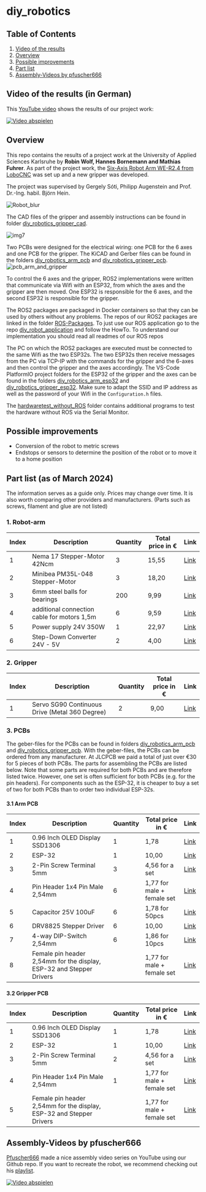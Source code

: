 # diy_robotics

## Table of Contents
1. [Video of the results](#video)
2. [Overview](#overview)
3. [Possible improvements](#improvements)
4. [Part list](#partlist)
5. [Assembly-Videos by pfuscher666](#assemblyvideos)

<a name="video"/>

## Video of the results (in German)

This [YouTube video](https://www.youtube.com/watch?v=qf8R6U7XTOY) shows the results of our project work:

[![Video abspielen](images/VideoPreview.png)](https://www.youtube.com/watch?v=qf8R6U7XTOY)


<a name="overview"/>

## Overview

This repo contains the results of a project work at the University of Applied Sciences Karlsruhe by **Robin Wolf, Hannes Bornemann and Mathias Fuhrer**. As part of the project work, the [Six-Axis Robot Arm WE-R2.4 from LoboCNC](https://www.printables.com/de/model/132260-we-r24-six-axis-robot-arm) was set up and a new gripper was developed.

The project was supervised by Gergely Sóti, Philipp Augenstein and Prof. Dr.-Ing. habil. Björn Hein.

![Robot_blur](images/Robot_blur.png)

The CAD files of the gripper and assembly instructions can be found in folder [diy_robotics_gripper_cad](https://github.com/mathias31415/diy_robotics/tree/main/diy_robotics_gripper_cad).

![img7](diy_robotics_gripper_cad/images/img7.png)

Two PCBs were designed for the electrical wiring: one PCB for the 6 axes and one PCB for the gripper. The KiCAD and Gerber files can be found in the folders [diy_robotics_arm_pcb](https://github.com/mathias31415/diy_robotics/tree/main/diy_robotics_arm_pcb) and [diy_robotics_gripper_pcb](https://github.com/mathias31415/diy_robotics/tree/main/diy_robotics_gripper_pcb).
![pcb_arm_and_gripper](images/pcb_arm_and_gripper.png)

To control the 6 axes and the gripper, ROS2 implementations were written that communicate via Wifi with an ESP32, from which the axes and the gripper are then moved. One ESP32 is responsible for the 6 axes, and the second ESP32 is responsible for the gripper.

The ROS2 packages are packaged in Docker containers so that they can be used by others without any problems. The repos of our ROS2 packages are linked in the folder [ROS-Packages](https://github.com/mathias31415/diy_robotics/tree/main/ROS-Packages). To just use our ROS application go to the repo [diy_robot_application](https://github.com/RobinWolf/diy_robot_application) and follow the HowTo. To understand our implementation you should read all readmes of our ROS repos 

The PC on which the ROS2 packages are executed must be connected to the same Wifi as the two ESP32s. The two ESP32s then receive messages from the PC via TCP-IP with the commands for the gripper and the 6-axes and then control the gripper and the axes accordingly. The VS-Code PlatformIO project folders for the ESP32 of the gripper and the axes can be found in the folders [diy_robotics_arm_esp32](https://github.com/mathias31415/diy_robotics/tree/main/diy_robotics_arm_esp32) and [diy_robotics_gripper_esp32](https://github.com/mathias31415/diy_robotics/tree/main/diy_robotics_gripper_esp32). Make sure to adapt the SSID and IP address as well as the password of your Wifi in the ``Configuration.h`` files.


The [hardwaretest_without_ROS](https://github.com/mathias31415/diy_robotics/tree/main/hardwaretest_without_ROS) folder contains additional programs to test the hardware without ROS via the Serial Monitor.


<a name="improvements"/>

## Possible improvements

- Conversion of the robot to metric screws
- Endstops or sensors to determine the position of the robot or to move it to a home position



<a name="partlist"/>

## Part list (as of March 2024)
The information serves as a guide only. Prices may change over time. It is also worth comparing other providers and manufacturers.
(Parts such as screws, filament and glue are not listed)

### 1. Robot-arm
| Index | Description | Quantity | Total price in € | Link |
| --- | --- | --- | --- | --- |
| 1 | Nema 17 Stepper-Motor 42Ncm | 3 | 15,55 | [Link](https://www.omc-stepperonline.com/de/3-stueck-e-serie-nema-17-bipolar-42-ncm-59-49-oz-in-1-5a-42x42x38mm-4-draehte-3-17he15-1504s) |
| 2 | Minibea PM35L-048 Stepper-Motor | 3 | 18,20 | [Link](https://www.ebay.de/itm/403845575203?_trkparms=amclksrc%3DITM%26aid%3D777008%26algo%3DPERSONAL.TOPIC%26ao%3D1%26asc%3D20230811123857%26meid%3D01b980ffd3f64d67a8210c3d282fd210%26pid%3D101770%26rk%3D1%26rkt%3D1%26itm%3D403845575203%26pmt%3D1%26noa%3D1%26pg%3D4375194%26algv%3DRecentlyViewedItemsV2%26brand%3DMarkenlos&_trksid=p4375194.c101770.m146925&_trkparms=parentrq%3Acd81805118b0a8cc93d6ff8cffffc172%7Cpageci%3Aa6388820-82dd-11ee-97f3-8e07020e1f61%7Ciid%3A1%7Cvlpname%3Avlp_homepage) |
| 3 | 6mm steel balls for bearings | 200 | 9,99 | [Link](https://www.amazon.de/dp/B01LPZ56ZC?psc=1&ref=ppx_yo2ov_dt_b_product_details ) |
| 4 | additional connection cable for motors 1,5m | 6 | 9,59 | [Link](https://www.amazon.de/Iverntech-Schrittmotor-Terminal-3D-Drucker-Stepper/dp/B08SQ35LRQ/ref=sr_1_6?crid=2UUMN13RQ0TTT&keywords=stepper%2Bmotor%2Bkabel&qid=1700576677&sprefix=stepper%2Bmotor%2B%2Caps%2C149&sr=8-6&th=1 ) |
| 5 | Power supply 24V 350W | 1 | 22,97 | [Link](https://www.omc-stepperonline.com/de/lrs-350-24-mean-well-350w-24vdc-14-6a-115-230vac-geschlossenes-schaltnetzteil-lrs-350-24) |
| 6 | Step-Down Converter 24V - 5V | 2 | 4,00 | [Link](https://www.amazon.de/Yizhet-Converter-Spannungsregler-Einstellbares-Abw%C3%A4Rtsmodul/dp/B0CKWYXD89/ref=sr_1_2_sspa?keywords=step+down+modul&qid=1699960183&sr=8-2-spons&sp_csd=d2lkZ2V0TmFtZT1zcF9hdGY&psc=1) |



### 2. Gripper
| Index | Description | Quantity | Total price in € | Link |
| --- | --- | --- | --- | --- |
| 1 | Servo SG90 Continuous Drive (Metal 360 Degree) | 2 | 9,00 | [Link](https://de.aliexpress.com/item/1005004550512467.html?spm=a2g0o.order_list.order_list_main.10.12875c5fjUap8p&gatewayAdapt=glo2deu) |

### 3. PCBs
The geber-files for the PCBs can be found in folders [diy_robotics_arm_pcb](https://github.com/mathias31415/diy_robotics/tree/main/diy_robotics_arm_pcb) and [diy_robotics_gripper_pcb](https://github.com/mathias31415/diy_robotics/tree/main/diy_robotics_gripper_pcb). With the geber-files, the PCBs can be ordered from any manufacturer. At JLCPCB we paid a total of just over €30 for 5 pieces of both PCBs.
The parts for assembling the PCBs are listed below. Note that some parts are required for both PCBs and are therefore listed twice. However, one set is often sufficient for both PCBs (e.g. for the pin headers). For components such as the ESP-32, it is cheaper to buy a set of two for both PCBs than to order two individual ESP-32s.

#### 3.1 Arm PCB
| Index | Description | Quantity | Total price in € | Link |
| --- | --- | --- | --- | --- |
| 1 | 0.96 Inch OLED Display SSD1306 | 1 | 1,78 | [Link](https://de.aliexpress.com/item/1005005970901119.html?spm=a2g0o.order_list.order_list_main.22.4a065c5ffRtZfv&gatewayAdapt=glo2deu) |
| 2 | ESP-32 | 1 | 10,00 | [Link](https://www.amazon.de/gp/aw/d/B074RG86SR/?_encoding=UTF8&pd_rd_plhdr=t&aaxitk=6a9e09b157f2b15a9cc364c1aba715aa&hsa_cr_id=4742246160502&qid=1699959775&sr=1-1-e0fa1fdd-d857-4087-adda-5bd576b25987&ref_=sbx_be_s_sparkle_mcd_asin_0_title&pd_rd_w=ee0VR&content-id=amzn1.sym.6f8b36f0-c2c9-44f2-97a8-5b151d2fc9c7%3Aamzn1.sym.6f8b36f0-c2c9-44f2-97a8-5b151d2fc9c7&pf_rd_p=6f8b36f0-c2c9-44f2-97a8-5b151d2fc9c7&pf_rd_r=0TBV9VYJCQK5QB253DBZ&pd_rd_wg=KZCjO&pd_rd_r=297525bc-30e7-47c9-996a-8a255adffee4)  |
| 3 | 2-Pin Screw Terminal 5mm | 3 | 4,56 for a set | [Link](https://de.aliexpress.com/item/1005005595075178.html?spm=a2g0o.order_list.order_list_main.17.4a065c5ffRtZfv&gatewayAdapt=glo2deu) |
| 4 | Pin Header 1x4 Pin Male 2,54mm | 6 |1,77 for male + female set | [Link](https://de.aliexpress.com/item/4000873858801.html?spm=a2g0o.detail.pcDetailTopMoreOtherSeller.2.e4a5600cBKuomq&gps-id=pcDetailTopMoreOtherSeller&scm=1007.40050.354490.0&scm_id=1007.40050.354490.0&scm-url=1007.40050.354490.0&pvid=c41c94ec-099f-42bf-a647-59697bc6a5d5&_t=gps-id:pcDetailTopMoreOtherSeller,scm-url:1007.40050.354490.0,pvid:c41c94ec-099f-42bf-a647-59697bc6a5d5,tpp_buckets:668%232846%238114%231999&pdp_npi=4%40dis%21EUR%211.77%211.77%21%21%211.89%211.89%21%4021038dfc17098923902746506e96e7%2110000010058190554%21rec%21DE%213958237401%21&utparam-url=scene%3ApcDetailTopMoreOtherSeller%7Cquery_from%3A) |
| 5 | Capacitor 25V 100uF | 6 | 1,78 for 50pcs | [Link](https://de.aliexpress.com/item/1005005945738204.html?spm=a2g0o.order_list.order_list_main.11.4a065c5ffRtZfv&gatewayAdapt=glo2deu) |
| 6 | DRV8825 Stepper Driver | 6 | 10,00 |  [Link](https://www.amazon.de/dp/B07YFS29W7?psc=1&ref=ppx_yo2ov_dt_b_product_details ) |
| 7 | 4-way DIP-Switch 2,54mm | 6 | 1,86 for 10pcs | [Link](https://de.aliexpress.com/item/1005006109195564.html?spm=a2g0o.order_list.order_list_main.10.4a065c5ffRtZfv&gatewayAdapt=glo2deu) |
| 8 | Female pin header 2,54mm for the display, ESP-32 and Stepper Drivers |  | 1,77 for male + female set | [Link](https://de.aliexpress.com/item/4000873858801.html?spm=a2g0o.detail.pcDetailTopMoreOtherSeller.2.e4a5600cBKuomq&gps-id=pcDetailTopMoreOtherSeller&scm=1007.40050.354490.0&scm_id=1007.40050.354490.0&scm-url=1007.40050.354490.0&pvid=c41c94ec-099f-42bf-a647-59697bc6a5d5&_t=gps-id:pcDetailTopMoreOtherSeller,scm-url:1007.40050.354490.0,pvid:c41c94ec-099f-42bf-a647-59697bc6a5d5,tpp_buckets:668%232846%238114%231999&pdp_npi=4%40dis%21EUR%211.77%211.77%21%21%211.89%211.89%21%4021038dfc17098923902746506e96e7%2110000010058190554%21rec%21DE%213958237401%21&utparam-url=scene%3ApcDetailTopMoreOtherSeller%7Cquery_from%3A) |


#### 3.2 Gripper PCB
| Index | Description | Quantity | Total price in € | Link |
| --- | --- | --- | --- | --- |
| 1 | 0.96 Inch OLED Display SSD1306 | 1 | 1,78 | [Link](https://de.aliexpress.com/item/1005005970901119.html?spm=a2g0o.order_list.order_list_main.22.4a065c5ffRtZfv&gatewayAdapt=glo2deu) |
| 2 | ESP-32 | 1 | 10,00 | [Link](https://www.amazon.de/gp/aw/d/B074RG86SR/?_encoding=UTF8&pd_rd_plhdr=t&aaxitk=6a9e09b157f2b15a9cc364c1aba715aa&hsa_cr_id=4742246160502&qid=1699959775&sr=1-1-e0fa1fdd-d857-4087-adda-5bd576b25987&ref_=sbx_be_s_sparkle_mcd_asin_0_title&pd_rd_w=ee0VR&content-id=amzn1.sym.6f8b36f0-c2c9-44f2-97a8-5b151d2fc9c7%3Aamzn1.sym.6f8b36f0-c2c9-44f2-97a8-5b151d2fc9c7&pf_rd_p=6f8b36f0-c2c9-44f2-97a8-5b151d2fc9c7&pf_rd_r=0TBV9VYJCQK5QB253DBZ&pd_rd_wg=KZCjO&pd_rd_r=297525bc-30e7-47c9-996a-8a255adffee4) |
| 3 | 2-Pin Screw Terminal 5mm | 2 | 4,56 for a set | [Link](https://de.aliexpress.com/item/1005005595075178.html?spm=a2g0o.order_list.order_list_main.17.4a065c5ffRtZfv&gatewayAdapt=glo2deu) |
| 4 | Pin Header 1x4 Pin Male 2,54mm | 1 | 1,77 for male + female set | [Link](https://de.aliexpress.com/item/4000873858801.html?spm=a2g0o.detail.pcDetailTopMoreOtherSeller.2.e4a5600cBKuomq&gps-id=pcDetailTopMoreOtherSeller&scm=1007.40050.354490.0&scm_id=1007.40050.354490.0&scm-url=1007.40050.354490.0&pvid=c41c94ec-099f-42bf-a647-59697bc6a5d5&_t=gps-id:pcDetailTopMoreOtherSeller,scm-url:1007.40050.354490.0,pvid:c41c94ec-099f-42bf-a647-59697bc6a5d5,tpp_buckets:668%232846%238114%231999&pdp_npi=4%40dis%21EUR%211.77%211.77%21%21%211.89%211.89%21%4021038dfc17098923902746506e96e7%2110000010058190554%21rec%21DE%213958237401%21&utparam-url=scene%3ApcDetailTopMoreOtherSeller%7Cquery_from%3A) |
| 5 | Female pin header 2,54mm for the display, ESP-32 and Stepper Drivers |  |1,77 for male + female set | [Link](https://de.aliexpress.com/item/4000873858801.html?spm=a2g0o.detail.pcDetailTopMoreOtherSeller.2.e4a5600cBKuomq&gps-id=pcDetailTopMoreOtherSeller&scm=1007.40050.354490.0&scm_id=1007.40050.354490.0&scm-url=1007.40050.354490.0&pvid=c41c94ec-099f-42bf-a647-59697bc6a5d5&_t=gps-id:pcDetailTopMoreOtherSeller,scm-url:1007.40050.354490.0,pvid:c41c94ec-099f-42bf-a647-59697bc6a5d5,tpp_buckets:668%232846%238114%231999&pdp_npi=4%40dis%21EUR%211.77%211.77%21%21%211.89%211.89%21%4021038dfc17098923902746506e96e7%2110000010058190554%21rec%21DE%213958237401%21&utparam-url=scene%3ApcDetailTopMoreOtherSeller%7Cquery_from%3A) |


<a name="assemblyvideos"/>

## Assembly-Videos by pfuscher666

[Pfuscher666](https://www.youtube.com/@pfuscher666) made a nice assembly video series on YouTube using our Github repo. If you want to recreate the robot, we recommend checking out his [playlist](https://youtube.com/playlist?list=PLlPSE-8AfOheRNZ__qo-JLWLydIsqo4Fw&si=UZEIlQIDYb_gISjW).

[![Video abspielen](https://img.youtube.com/vi/72cq4wMddos/0.jpg)](https://www.youtube.com/watch?v=72cq4wMddos)
